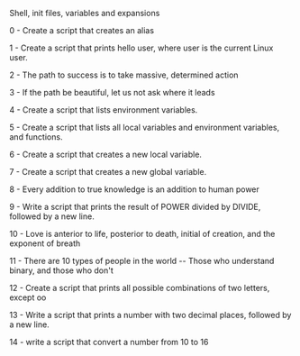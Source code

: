 Shell, init files, variables and expansions



0 - Create a script that creates an alias

1 - Create a script that prints hello user, where user is the current Linux user.

2 - The path to success is to take massive, determined action

3 - If the path be beautiful, let us not ask where it leads

4 - Create a script that lists environment variables.

5 - Create a script that lists all local variables and environment variables, and functions.

6 - Create a script that creates a new local variable.

7 - Create a script that creates a new global variable.

8 - Every addition to true knowledge is an addition to human power

9 - Write a script that prints the result of POWER divided by DIVIDE, followed by a new line.

10 - Love is anterior to life, posterior to death, initial of creation, and the exponent of breath

11 - There are 10 types of people in the world -- Those who understand binary, and those who don't

12 - Create a script that prints all possible combinations of two letters, except oo

13 - Write a script that prints a number with two decimal places, followed by a new line.

14 - write a script that convert a number from 10 to 16
